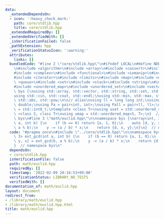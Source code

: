 ```yaml
---
data:
  _extendedDependsOn:
  - icon: ':heavy_check_mark:'
    path: core/stdlib.hpp
    title: core/stdlib.hpp
  _extendedRequiredBy: []
  _extendedVerifiedWith: []
  _isVerificationFailed: false
  _pathExtension: hpp
  _verificationStatusIcon: ':warning:'
  attributes:
    links: []
  bundledCode: "#line 2 \"core/stdlib.hpp\"\n#ifndef LOCAL\n#define NDEBUG\n#endif\n\
    \n#include <algorithm>\n#include <array>\n#include <cassert>\n#include <cmath>\n\
    #include <complex>\n#include <functional>\n#include <iomanip>\n#include <iostream>\n\
    #include <iterator>\n#include <limits>\n#include <map>\n#include <numeric>\n#include\
    \ <queue>\n#include <set>\n#include <stack>\n#include <string>\n#include <type_traits>\n\
    #include <unordered_map>\n#include <unordered_set>\n#include <vector>\n\nnamespace\
    \ bys {\nusing std::array, std::vector, std::string, std::set, std::map, std::pair;\n\
    using std::cin, std::cout, std::endl;\nusing std::min, std::max, std::sort, std::reverse,\
    \ std::abs, std::pow;\n\n// alias\nusing ll = long long int;\nusing ld = long\
    \ double;\nusing Pa = pair<int, int>;\nusing Pall = pair<ll, ll>;\nusing ibool\
    \ = std::int8_t;\ntemplate <class T>\nusing uset = std::unordered_set<T>;\ntemplate\
    \ <class S, class T>\nusing umap = std::unordered_map<S, T>;\n}  // namespace\
    \ bys\n#line 3 \"math/euclid.hpp\"\n\nnamespace bys {\narray<int, 3> ext_gcd(int\
    \ a, int b) {\n    if (b == 0) return {a, 1, 0};\n    auto [d, y, x] = ext_gcd(b,\
    \ a % b);\n    y -= (a / b) * x;\n    return {d, x, y};\n}\n}  // namespace bys\n"
  code: "#pragma once\n#include \"../core/stdlib.hpp\"\n\nnamespace bys {\narray<int,\
    \ 3> ext_gcd(int a, int b) {\n    if (b == 0) return {a, 1, 0};\n    auto [d,\
    \ y, x] = ext_gcd(b, a % b);\n    y -= (a / b) * x;\n    return {d, x, y};\n}\n\
    }  // namespace bys\n"
  dependsOn:
  - core/stdlib.hpp
  isVerificationFile: false
  path: math/euclid.hpp
  requiredBy: []
  timestamp: '2022-02-09 20:16:53+09:00'
  verificationStatus: LIBRARY_NO_TESTS
  verifiedWith: []
documentation_of: math/euclid.hpp
layout: document
redirect_from:
- /library/math/euclid.hpp
- /library/math/euclid.hpp.html
title: math/euclid.hpp
---
```

